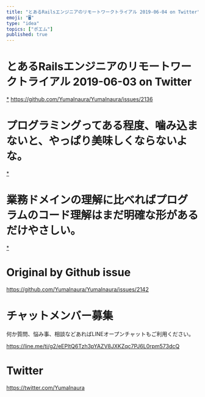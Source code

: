 ```yaml
---
title: "とあるRailsエンジニアのリモートワークトライアル 2019-06-04 on Twitter"
emoji: "🖥"
type: "idea"
topics: ["ポエム"]
published: true
---
```


# とあるRailsエンジニアのリモートワークトライアル 2019-06-03 on Twitter
 [*](https://twitter.com/YumaInaura/status/1135564381390028802")
<https://github.com/YumaInaura/YumaInaura/issues/2136>
# プログラミングってある程度、噛み込まないと、やっぱり美味しくならないよな。

 [*](https://twitter.com/YumaInaura/status/1135857737558966272")

# 業務ドメインの理解に比べればプログラムのコード理解はまだ明確な形があるだけやさしい。

 [*](https://twitter.com/YumaInaura/status/1135859498491338753")




# Original by Github issue

https://github.com/YumaInaura/YumaInaura/issues/2142








<!-- Update From Qiita API -->

# チャットメンバー募集


何か質問、悩み事、相談などあればLINEオープンチャットもご利用ください。

https://line.me/ti/g2/eEPltQ6Tzh3pYAZV8JXKZqc7PJ6L0rpm573dcQ





# Twitter


https://twitter.com/YumaInaura


<!-- Update From Qiita API -->


